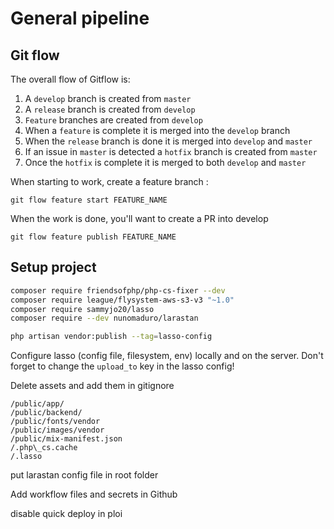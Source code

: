 # General pipeline
## Git flow

The overall flow of Gitflow is:

1.  A `develop` branch is created from `master`
2.  A `release` branch is created from `develop`
3.  `Feature` branches are created from `develop`
4.  When a `feature` is complete it is merged into the `develop` branch
5.  When the `release` branch is done it is merged into `develop` and `master`
6.  If an issue in `master` is detected a `hotfix` branch is created from `master`
7.  Once the `hotfix` is complete it is merged to both `develop` and `master`

When starting to work, create a feature branch :

```
git flow feature start FEATURE_NAME
```

When the work is done, you'll want to create a PR into develop
```
git flow feature publish FEATURE_NAME
```


## Setup project

```bash
composer require friendsofphp/php-cs-fixer --dev
composer require league/flysystem-aws-s3-v3 "~1.0"
composer require sammyjo20/lasso
composer require --dev nunomaduro/larastan

php artisan vendor:publish --tag=lasso-config
```

Configure lasso (config file, filesystem, env) locally and on the server. Don't forget to change the `upload_to` key in the lasso config!

Delete assets and add them in gitignore

```	
/public/app/  
/public/backend/  
/public/fonts/vendor  
/public/images/vendor  
/public/mix-manifest.json  
/.php\_cs.cache  
/.lasso
```

put larastan config file in root folder

Add workflow files and secrets in Github

disable quick deploy in ploi
